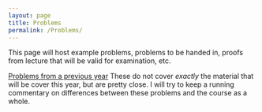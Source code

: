 ```yaml
---
layout: page
title: Problems
permalink: /Problems/
---
```


This page will host example problems, problems to be handed in, proofs from lecture that will be valid for examination, etc.

[Problems from a previous year](../OldProblems.pdf)
These do not cover *exactly* the material that will be cover this year, but are pretty close.  I will try to keep a running commentary on differences between these problems and the course as a whole.